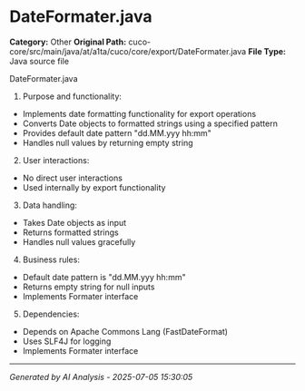 # DateFormater.java

**Category:** Other
**Original Path:** cuco-core/src/main/java/at/a1ta/cuco/core/export/DateFormater.java
**File Type:** Java source file

DateFormater.java
1. Purpose and functionality:
- Implements date formatting functionality for export operations
- Converts Date objects to formatted strings using a specified pattern
- Provides default date pattern "dd.MM.yyy hh:mm"
- Handles null values by returning empty string

2. User interactions:
- No direct user interactions
- Used internally by export functionality

3. Data handling:
- Takes Date objects as input
- Returns formatted strings
- Handles null values gracefully

4. Business rules:
- Default date pattern is "dd.MM.yyy hh:mm"
- Returns empty string for null inputs
- Implements Formater interface

5. Dependencies:
- Depends on Apache Commons Lang (FastDateFormat)
- Uses SLF4J for logging
- Implements Formater interface

---
*Generated by AI Analysis - 2025-07-05 15:30:05*
